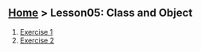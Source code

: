 ## [Home](../../README.md) > Lesson05: Class and Object
1. [Exercise 1](exercise01.md)
2. [Exercise 2](exercise02.md)